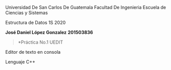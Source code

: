 Universidad De San Carlos De Guatemala
Facultad De Ingenieria
Escuela de Ciencias y Sistemas

Estructura de Datos 
1S 2020

**José Daniel López Gonzalez**
**201503836**

>*Práctica No.1
UEDIT

Editor de texto en consola

Lenguaje C++
>
